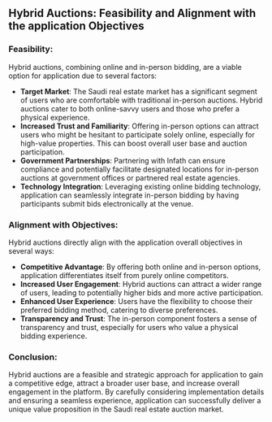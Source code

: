 ## Hybrid Auctions: Feasibility and Alignment with the application Objectives

### **Feasibility:**

Hybrid auctions, combining online and in-person bidding, are a viable option for application due to several factors:

-  **Target Market**: The Saudi real estate market has a significant segment of users who are comfortable with traditional
   in-person auctions. Hybrid auctions cater to both online-savvy users and those who prefer a physical experience.
-  **Increased Trust and Familiarity**: Offering in-person options can attract users who might be hesitant to participate
   solely online, especially for high-value properties. This can boost overall user base and auction participation.
-  **Government Partnerships**: Partnering with Infath can ensure compliance and potentially facilitate designated locations
   for in-person auctions at government offices or partnered real estate agencies.
-  **Technology Integration**: Leveraging existing online bidding technology, application can seamlessly integrate in-person
   bidding by having participants submit bids electronically at the venue.


### **Alignment with Objectives**:

Hybrid auctions directly align with the application overall objectives in several ways:

-  **Competitive Advantage**: By offering both online and in-person options, application differentiates itself from purely
   online competitors.
-  **Increased User Engagement**: Hybrid auctions can attract a wider range of users, leading to potentially higher bids and
   more active participation.
-  **Enhanced User Experience**: Users have the flexibility to choose their preferred bidding method, catering to diverse
   preferences.
-  **Transparency and Trust**: The in-person component fosters a sense of transparency and trust, especially for users who
   value a physical bidding experience.


### **Conclusion**:

Hybrid auctions are a feasible and strategic approach for application to gain a competitive edge, attract a broader user
base, and increase overall engagement in the platform. By carefully considering implementation details and ensuring a
seamless experience, application can successfully deliver a unique value proposition in the Saudi real estate auction
market.